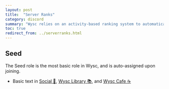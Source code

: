 ```yaml
---
layout: post
title:  "Server Ranks"
category: discord
summary: "Wysc relies on an activity-based ranking system to automatically expand user permissions. This system helps reward participation in our community as a way for us to say thank you."
toc: true
redirect_from: ../serverranks.html
---
```


## Seed

The Seed role is the most basic role in Wysc, and is auto-assigned upon joining.

- Basic text in [Social 🥂](channels#social), [Wysc Library 📚](channels#wysc-library), and [Wysc Cafe ☕](channels#wysc-cafe)

